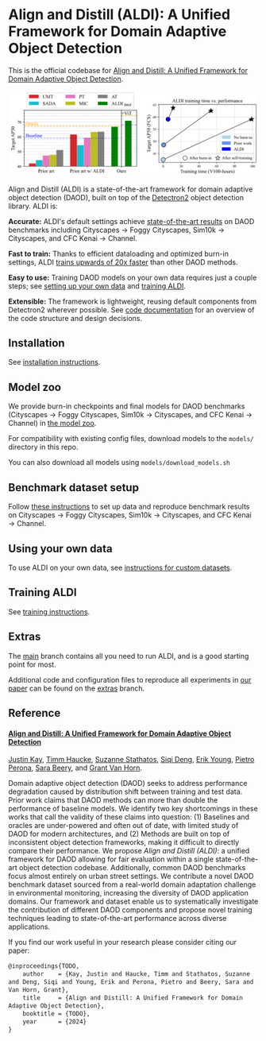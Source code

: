 # Align and Distill (ALDI): A Unified Framework for Domain Adaptive Object Detection

This is the official codebase for [Align and Distill: A Unified Framework for Domain Adaptive Object Detection]().

![](docs/aldi_banner_3.png)

Align and Distill (ALDI) is a state-of-the-art framework for domain adaptive object detection (DAOD), built on top of the [Detectron2](https://github.com/facebookresearch/detectron2/) object detection library. ALDI is:

**Accurate:** ALDI's default settings achieve <ins>state-of-the-art results</ins> on DAOD benchmarks including Cityscapes &rarr; Foggy Cityscapes, Sim10k &rarr; Cityscapes, and CFC Kenai &rarr; Channel.

**Fast to train:** Thanks to efficient dataloading and optimized burn-in settings, ALDI <ins>trains upwards of 20x faster</ins> than other DAOD methods.
 
**Easy to use:** Training DAOD models on your own data requires just a couple steps; see [setting up your own data](docs/CUSTOM_DATA.md) and [training ALDI](docs/TRAINING.md).

**Extensible:** The framework is lightweight, reusing default components from Detectron2 wherever possible. See [code documentation](docs/CODEBASE.md) for an overview of the code structure and design decisions.

## Installation

See [installation instructions](docs/INSTALL.md).

## Model zoo

We provide burn-in checkpoints and final models for DAOD benchmarks (Cityscapes &rarr; Foggy Cityscapes, Sim10k &rarr; Cityscapes, and CFC Kenai &rarr; Channel) in [the model zoo](docs/MODELS.md).

For compatibility with existing config files, download models to the `models/` directory in this repo.

You can also download all models using `models/download_models.sh`

## Benchmark dataset setup

Follow [these instructions](docs/DATASETS.md) to set up data and reproduce benchmark results on Cityscapes &rarr; Foggy Cityscapes, Sim10k &rarr; Cityscapes, and CFC Kenai &rarr; Channel.

## <a id="own-data"></a>Using your own data 

To use ALDI on your own data, see [instructions for custom datasets](docs/CUSTOM_DATA.md).

## Training ALDI

See [training instructions](docs/TRAINING.md).

## Extras

The [main](/justinkay/aldi/tree/main) branch contains all you need to run ALDI, and is a good starting point for most.

Additional code and configuration files to reproduce all experiments in [our paper]() can be found on the [extras](/justinkay/aldi/tree/extras) branch.

## Reference

#### [Align and Distill: A Unified Framework for Domain Adaptive Object Detection]()

[Justin Kay](https://justinkay.github.io), [Timm Haucke](https://timm.haucke.xyz/), [Suzanne Stathatos](https://suzanne-stathatos.github.io/), [Siqi Deng](https://www.amazon.science/author/siqi-deng), [Erik Young](https://home.tu.org/users/erikyoung), [Pietro Perona](https://scholar.google.com/citations?user=j29kMCwAAAAJ), [Sara Beery](https://beerys.github.io/), and [Grant Van Horn](https://gvanhorn38.github.io/).

Domain adaptive object detection (DAOD) seeks to address performance degradation caused by distribution shift between training and test data.
Prior work claims that DAOD methods can more than double the performance of baseline models. We identify two key shortcomings in these works that call the validity of these claims into question: (1) Baselines and oracles are under-powered and often out of date, with limited study of DAOD for modern architectures, 
and (2) Methods are built on top of inconsistent object detection frameworks, making it difficult to directly compare their performance. We propose *Align and Distill (ALDI)*: a unified framework for DAOD allowing for fair evaluation within a single state-of-the-art object detection codebase. Additionally, common DAOD benchmarks focus almost entirely on urban street settings.
We contribute a novel DAOD benchmark dataset sourced from a real-world domain adaptation challenge in environmental monitoring, increasing the diversity of DAOD application domains.
Our framework and dataset enable us to systematically investigate the contribution of different DAOD components and propose novel training techniques leading to state-of-the-art performance across diverse applications. 

If you find our work useful in your research please consider citing our paper:

```
@inproceedings{TODO,
    author    = {Kay, Justin and Haucke, Timm and Stathatos, Suzanne and Deng, Siqi and Young, Erik and Perona, Pietro and Beery, Sara and Van Horn, Grant},
    title     = {Align and Distill: A Unified Framework for Domain Adaptive Object Detection},
    booktitle = {TODO},
    year      = {2024}
}
```
